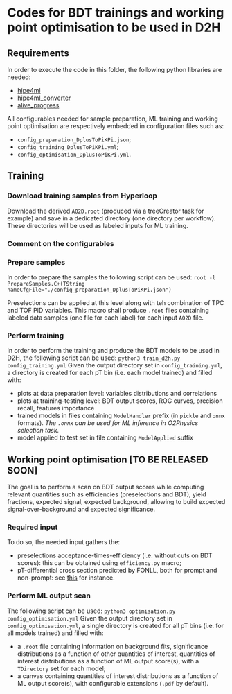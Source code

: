 # Codes for BDT trainings and working point optimisation to be used in D2H
## Requirements
In order to execute the code in this folder, the following python libraries are needed:
- [hipe4ml](https://github.com/hipe4ml/hipe4ml)
- [hipe4ml_converter](https://github.com/hipe4ml/hipe4ml_converter)
- [alive_progress](https://github.com/rsalmei/alive-progress)

All configurables needed for sample preparation, ML training and working point optimisation are respectively embedded in configuration files such as:
- `config_preparation_DplusToPiKPi.json`;
- `config_training_DplusToPiKPi.yml`;
- `config_optimisation_DplusToPiKPi.yml`.

## Training
### Download training samples from Hyperloop
Download the derived `AO2D.root` (produced via a treeCreator task for example) and save in a dedicated directory (one directory per workflow). These directories will be used as labeled inputs for ML training.

### Comment on the configurables

### Prepare samples
In order to prepare the samples the following script can be used:
```root -l PrepareSamples.C+(TString nameCfgFile="./config_preparation_DplusToPiKPi.json")```

Preselections can be applied at this level along with teh combination of TPC and TOF PID variables. This macro shall produce `.root` files containing labeled data samples (one file for each label) for each input `AO2D` file.

### Perform training
In order to perform the training and produce the BDT models to be used in D2H, the following script can be used:
```python3 train_d2h.py config_training.yml```
Given the output directory set in `config_training.yml`, a directory is created for each pT bin (i.e. each model trained) and filled with:
- plots at data preparation level: variables distributions and correlations
- plots at training-testing level: BDT output scores, ROC curves, precision recall, features importance
- trained models in files containing `ModelHandler` prefix (in `pickle` and `onnx` formats). *The `.onnx` can be used for ML inference in O2Physics selection task.*
- model applied to test set in file containing `ModelApplied` suffix

## Working point optimisation [TO BE RELEASED SOON]
The goal is to perform a scan on BDT output scores while computing relevant quantities such as efficiencies (preselections and BDT), yield fractions, expected signal, expected background, allowing to build expected signal-over-background and expected significance.

### Required input
To do so, the needed input gathers the:
- preselections acceptance-times-efficiency (i.e. without cuts on BDT scores): this can be obtained using `efficiency.py` macro;
- pT-differential cross section predicted by FONLL, both for prompt and non-prompt: see [this](http://www.lpthe.jussieu.fr/~cacciari/fonll/fonllform.html) for instance.

### Perform ML output scan
The following script can be used:
```python3 optimisation.py config_optimisation.yml```
Given the output directory set in `config_optimisation.yml`, a single directory is created for all pT bins (i.e. for all models trained) and filled with:
- a `.root` file containing information on background fits, significance distributions as a function of other quantities of interest, quantities of interest distributions as a function of ML output score(s), with a `TDirectory` set for each model;
- a canvas containing quantities of interest distributions as a function of ML output score(s), with configurable extensions (`.pdf` by default).



